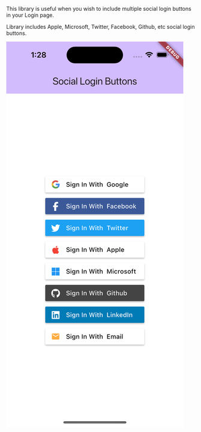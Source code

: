 This library is useful when you wish to include multiple social login buttons in your Login page.

Library includes Apple, Microsoft, Twitter, Facebook, Github, etc social login buttons.

![Screenshot](https://github.com/sarj33t/flutter-social-buttons/raw/main/screenshot.png)